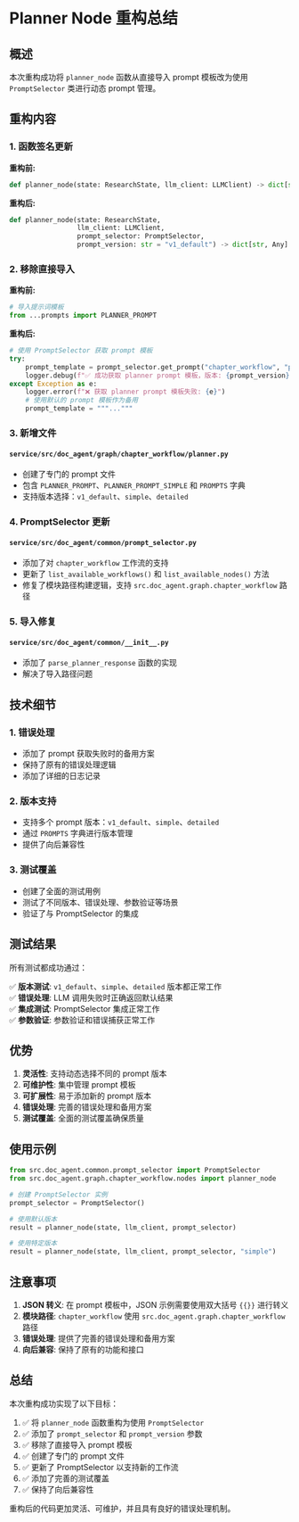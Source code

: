 # Planner Node 重构总结

## 概述

本次重构成功将 `planner_node` 函数从直接导入 prompt 模板改为使用 `PromptSelector` 类进行动态 prompt 管理。

## 重构内容

### 1. 函数签名更新

**重构前:**
```python
def planner_node(state: ResearchState, llm_client: LLMClient) -> dict[str, Any]:
```

**重构后:**
```python
def planner_node(state: ResearchState, 
                 llm_client: LLMClient,
                 prompt_selector: PromptSelector,
                 prompt_version: str = "v1_default") -> dict[str, Any]:
```

### 2. 移除直接导入

**重构前:**
```python
# 导入提示词模板
from ...prompts import PLANNER_PROMPT
```

**重构后:**
```python
# 使用 PromptSelector 获取 prompt 模板
try:
    prompt_template = prompt_selector.get_prompt("chapter_workflow", "planner", prompt_version)
    logger.debug(f"✅ 成功获取 planner prompt 模板，版本: {prompt_version}")
except Exception as e:
    logger.error(f"❌ 获取 planner prompt 模板失败: {e}")
    # 使用默认的 prompt 模板作为备用
    prompt_template = """..."""
```

### 3. 新增文件

#### `service/src/doc_agent/graph/chapter_workflow/planner.py`
- 创建了专门的 prompt 文件
- 包含 `PLANNER_PROMPT`、`PLANNER_PROMPT_SIMPLE` 和 `PROMPTS` 字典
- 支持版本选择：`v1_default`、`simple`、`detailed`

### 4. PromptSelector 更新

#### `service/src/doc_agent/common/prompt_selector.py`
- 添加了对 `chapter_workflow` 工作流的支持
- 更新了 `list_available_workflows()` 和 `list_available_nodes()` 方法
- 修复了模块路径构建逻辑，支持 `src.doc_agent.graph.chapter_workflow` 路径

### 5. 导入修复

#### `service/src/doc_agent/common/__init__.py`
- 添加了 `parse_planner_response` 函数的实现
- 解决了导入路径问题

## 技术细节

### 1. 错误处理
- 添加了 prompt 获取失败时的备用方案
- 保持了原有的错误处理逻辑
- 添加了详细的日志记录

### 2. 版本支持
- 支持多个 prompt 版本：`v1_default`、`simple`、`detailed`
- 通过 `PROMPTS` 字典进行版本管理
- 提供了向后兼容性

### 3. 测试覆盖
- 创建了全面的测试用例
- 测试了不同版本、错误处理、参数验证等场景
- 验证了与 PromptSelector 的集成

## 测试结果

所有测试都成功通过：

✅ **版本测试**: `v1_default`、`simple`、`detailed` 版本都正常工作  
✅ **错误处理**: LLM 调用失败时正确返回默认结果  
✅ **集成测试**: PromptSelector 集成正常工作  
✅ **参数验证**: 参数验证和错误捕获正常工作  

## 优势

1. **灵活性**: 支持动态选择不同的 prompt 版本
2. **可维护性**: 集中管理 prompt 模板
3. **可扩展性**: 易于添加新的 prompt 版本
4. **错误处理**: 完善的错误处理和备用方案
5. **测试覆盖**: 全面的测试覆盖确保质量

## 使用示例

```python
from src.doc_agent.common.prompt_selector import PromptSelector
from src.doc_agent.graph.chapter_workflow.nodes import planner_node

# 创建 PromptSelector 实例
prompt_selector = PromptSelector()

# 使用默认版本
result = planner_node(state, llm_client, prompt_selector)

# 使用特定版本
result = planner_node(state, llm_client, prompt_selector, "simple")
```

## 注意事项

1. **JSON 转义**: 在 prompt 模板中，JSON 示例需要使用双大括号 `{{}}` 进行转义
2. **模块路径**: `chapter_workflow` 使用 `src.doc_agent.graph.chapter_workflow` 路径
3. **错误处理**: 提供了完善的错误处理和备用方案
4. **向后兼容**: 保持了原有的功能和接口

## 总结

本次重构成功实现了以下目标：

1. ✅ 将 `planner_node` 函数重构为使用 `PromptSelector`
2. ✅ 添加了 `prompt_selector` 和 `prompt_version` 参数
3. ✅ 移除了直接导入 prompt 模板
4. ✅ 创建了专门的 prompt 文件
5. ✅ 更新了 PromptSelector 以支持新的工作流
6. ✅ 添加了完善的测试覆盖
7. ✅ 保持了向后兼容性

重构后的代码更加灵活、可维护，并且具有良好的错误处理机制。 